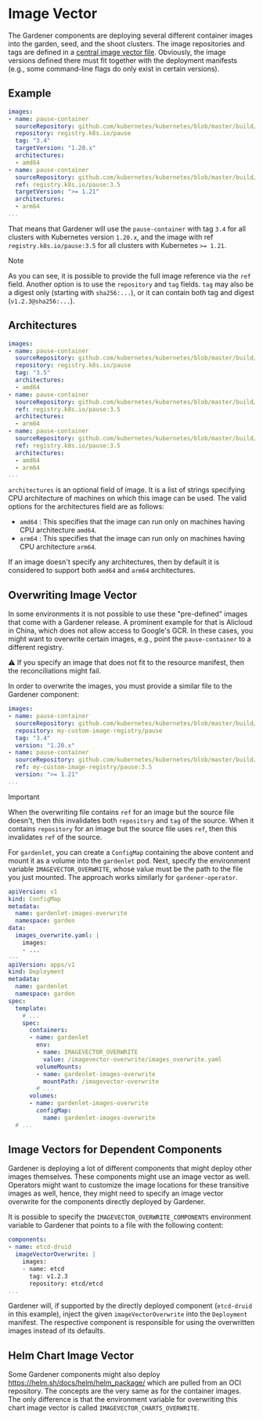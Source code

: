 # Image Vector

The Gardener components are deploying several different container images into the garden, seed, and the shoot clusters.
The image repositories and tags are defined in a [central image vector file](../../imagevector/containers.yaml).
Obviously, the image versions defined there must fit together with the deployment manifests (e.g., some command-line flags do only exist in certain versions).

## Example

```yaml
images:
- name: pause-container
  sourceRepository: github.com/kubernetes/kubernetes/blob/master/build/pause/Dockerfile
  repository: registry.k8s.io/pause
  tag: "3.4"
  targetVersion: "1.20.x"
  architectures:
  - amd64
- name: pause-container
  sourceRepository: github.com/kubernetes/kubernetes/blob/master/build/pause/Dockerfile
  ref: registry.k8s.io/pause:3.5
  targetVersion: ">= 1.21"
  architectures:
  - arm64
...
```

That means that Gardener will use the `pause-container` with tag `3.4` for all clusters with Kubernetes version `1.20.x`, and the image with ref `registry.k8s.io/pause:3.5` for all clusters with Kubernetes `>= 1.21`.

> [!NOTE]
> As you can see, it is possible to provide the full image reference via the `ref` field.
> Another option is to use the `repository` and `tag` fields. `tag` may also be a digest only (starting with `sha256:...`), or it can contain both tag and digest (`v1.2.3@sha256:...`).

## Architectures

```yaml
images:
- name: pause-container
  sourceRepository: github.com/kubernetes/kubernetes/blob/master/build/pause/Dockerfile
  repository: registry.k8s.io/pause
  tag: "3.5"
  architectures:
  - amd64
- name: pause-container
  sourceRepository: github.com/kubernetes/kubernetes/blob/master/build/pause/Dockerfile
  ref: registry.k8s.io/pause:3.5
  architectures:
  - arm64
- name: pause-container
  sourceRepository: github.com/kubernetes/kubernetes/blob/master/build/pause/Dockerfile
  ref: registry.k8s.io/pause:3.5
  architectures:
  - amd64
  - arm64
...
```

`architectures` is an optional field of image. It is a list of strings specifying CPU architecture of machines on which this image can be used. The valid options for the architectures field are as follows:
- `amd64` : This specifies that the image can run only on machines having CPU architecture `amd64`.
- `arm64` : This specifies that the image can run only on machines having CPU architecture `arm64`.

If an image doesn't specify any architectures, then by default it is considered to support both `amd64` and `arm64` architectures.

## Overwriting Image Vector

In some environments it is not possible to use these "pre-defined" images that come with a Gardener release.
A prominent example for that is Alicloud in China, which does not allow access to Google's GCR.
In these cases, you might want to overwrite certain images, e.g., point the `pause-container` to a different registry.

:warning: If you specify an image that does not fit to the resource manifest, then the reconciliations might fail.

In order to overwrite the images, you must provide a similar file to the Gardener component:

```yaml
images:
- name: pause-container
  sourceRepository: github.com/kubernetes/kubernetes/blob/master/build/pause/Dockerfile
  repository: my-custom-image-registry/pause
  tag: "3.4"
  version: "1.20.x"
- name: pause-container
  sourceRepository: github.com/kubernetes/kubernetes/blob/master/build/pause/Dockerfile
  ref: my-custom-image-registry/pause:3.5
  version: ">= 1.21"
...
```

> [!IMPORTANT]
> When the overwriting file contains `ref` for an image but the source file doesn't, then this invalidates both `repository` and `tag` of the source.
> When it contains `repository` for an image but the source file uses `ref`, then this invalidates `ref` of the source.

For `gardenlet`, you can create a `ConfigMap` containing the above content and mount it as a volume into the `gardenlet` pod.
Next, specify the environment variable `IMAGEVECTOR_OVERWRITE`, whose value must be the path to the file you just mounted.
The approach works similarly for `gardener-operator`.

```yaml
apiVersion: v1
kind: ConfigMap
metadata:
  name: gardenlet-images-overwrite
  namespace: garden
data:
  images_overwrite.yaml: |
    images:
    - ...
---
apiVersion: apps/v1
kind: Deployment
metadata:
  name: gardenlet
  namespace: garden
spec:
  template:
    # ...
    spec:
      containers:
      - name: gardenlet
        env:
        - name: IMAGEVECTOR_OVERWRITE
          value: /imagevector-overwrite/images_overwrite.yaml
        volumeMounts:
        - name: gardenlet-images-overwrite
          mountPath: /imagevector-overwrite
        # ...
      volumes:
      - name: gardenlet-images-overwrite
        configMap:
          name: gardenlet-images-overwrite
  # ...
```

## Image Vectors for Dependent Components

Gardener is deploying a lot of different components that might deploy other images themselves.
These components might use an image vector as well.
Operators might want to customize the image locations for these transitive images as well, hence, they might need to specify an image vector overwrite for the components directly deployed by Gardener.

It is possible to specify the `IMAGEVECTOR_OVERWRITE_COMPONENTS` environment variable to Gardener that points to a file with the following content:

```yaml
components:
- name: etcd-druid
  imageVectorOverwrite: |
    images:
    - name: etcd
      tag: v1.2.3
      repository: etcd/etcd
...
``` 

Gardener will, if supported by the directly deployed component (`etcd-druid` in this example), inject the given `imageVectorOverwrite` into the `Deployment` manifest.
The respective component is responsible for using the overwritten images instead of its defaults.

## Helm Chart Image Vector

Some Gardener components might also deploy https://helm.sh/docs/helm/helm_package/ which are pulled from an OCI repository.
The concepts are the very same as for the container images.
The only difference is that the environment variable for overwriting this chart image vector is called `IMAGEVECTOR_CHARTS_OVERWRITE`.
